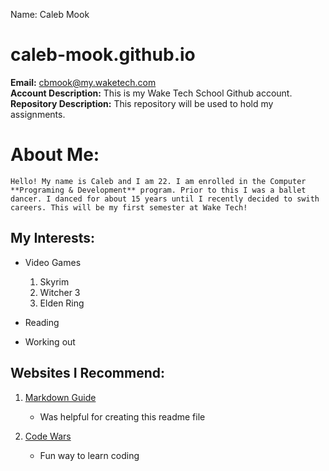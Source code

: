 Name: Caleb Mook   
# caleb-mook.github.io
**Email:** cbmook@my.waketech.com   
**Account Description:** This is my Wake Tech School Github account.   
**Repository Description:** This repository will be used to hold my assignments.   

# About Me:
    Hello! My name is Caleb and I am 22. I am enrolled in the Computer **Programing & Development** program. Prior to this I was a ballet dancer. I danced for about 15 years until I recently decided to swith careers. This will be my first semester at Wake Tech!
    
## My Interests:

* Video Games
    1. Skyrim
    2. Witcher 3
    3. Elden Ring

* Reading

* Working out

## Websites I Recommend:

1. [Markdown Guide](https://www.markdownguide.org/basic-syntax/)
    * Was helpful for creating this readme file

2. [Code Wars](https://www.codewars.com/)
    * Fun way to learn coding
